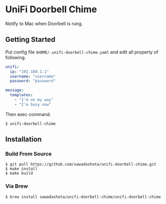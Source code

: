 UniFi Doorbell Chime
===

Notify to Mac when Doorbell is rung.

Getting Started
---

Put config file `$HOME/.unifi-doorbell-chime.yaml` and edit all property of following.

```yaml
unifi:
  ip: "192.168.1.1"
  username: "username"
  password: "password"

message:
  templates:
    - "I'm on my way"
    - "I'm busy now"
```

Then exec command.

```
$ unifi-doorbell-chime
```

Installation
---

### Build From Source

```
$ git pull https://github.com/sawadashota/unifi-doorbell-chime.git
$ make install
$ make build
```

### Via Brew

```
$ brew install sawadashota/unifi-doorbell-chime/unifi-doorbell-chime
```
